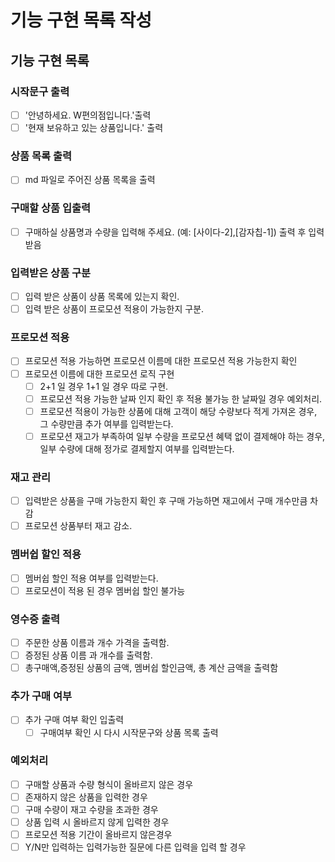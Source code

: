 # 기능 구현 목록 작성

## 기능 구현 목록

### 시작문구 출력
 -[ ] '안녕하세요. W편의점입니다.'출력
 -[ ] '현재 보유하고 있는 상품입니다.' 출력

### 상품 목록 출력
 -[ ] md 파일로 주어진 상품 목록을 출력

### 구매할 상품 입출력
 -[ ] 구매하실 상품명과 수량을 입력해 주세요. (예: [사이다-2],[감자칩-1]) 출력 후 입력받음

### 입력받은 상품 구분
 -[ ] 입력 받은 상품이 상품 목록에 있는지 확인.
 -[ ] 입력 받은 상품이 프로모션 적용이 가능한지 구분.

### 프로모션 적용
 -[ ] 프로모션 적용 가능하면 프로모션 이름메 대한 프로모션 적용 가능한지 확인
 -[ ] 프로모션 이름에 대한 프로모션 로직 구현
   -[ ] 2+1 일 경우 1+1 일 경우 따로 구현.
   -[ ] 프로모션 적용 가능한 날짜 인지 확인 후 적용 불가능 한 날짜일 경우 예외처리.
   -[ ] 프로모션 적용이 가능한 상품에 대해 고객이 해당 수량보다 적게 가져온 경우, 그 수량만큼 추가 여부를 입력받는다.
   -[ ] 프로모션 재고가 부족하여 일부 수량을 프로모션 혜택 없이 결제해야 하는 경우, 일부 수량에 대해 정가로 결제할지 여부를 입력받는다.

### 재고 관리
 - [ ] 입력받은 상품을 구매 가능한지 확인 후 구매 가능하면 재고에서 구매 개수만큼 차감
 - [ ] 프로모션 상품부터 재고 감소.
### 멤버쉽 할인 적용
 -[ ] 멤버쉽 할인 적용 여부를 입력받는다.
 -[ ] 프로모션이 적용 된 경우 멤버쉽 할인 불가능

### 영수증 출력
 -[ ] 주문한 상품 이름과 개수 가격을 출력함.
 -[ ] 증정된 상품 이름 과 개수를 출력함.
 -[ ] 총구매액,증정된 상품의 금액, 멤버쉽 할인금액, 총 계산 금액을 출력함

### 추가 구매 여부
 -[ ] 추가 구매 여부 확인 입출력
   -[ ] 구매여부 확인 시 다시 시작문구와 상품 목록 출력

### 예외처리
 -[ ] 구매할 상품과 수량 형식이 올바르지 않은 경우
 -[ ] 존재하지 않은 상품을 입력한 경우
 -[ ] 구매 수량이 재고 수량을 초과한 경우
 -[ ] 상품 입력 시 올바르지 않게 입력한 경우
 -[ ] 프로모션 적용 기간이 올바르지 않은경우
 -[ ] Y/N만 입력하는 입력가능한 질문에 다른 입력을 입력 할 경우